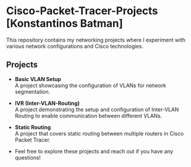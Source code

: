 # Cisco-Packet-Tracer-Projects [Konstantinos Batman]

This repository contains my networking projects where I experiment with various network configurations and Cisco technologies.

## Projects

- **Basic VLAN Setup**  
  A project showcasing the configuration of VLANs for network segmentation.

- **IVR (Inter-VLAN-Routing)**  
   A project demonstrating the setup and configuration of Inter-VLAN Routing to enable communication between different VLANs.

- **Static Routing**  
  A project that covers static routing between multiple routers in Cisco Packet Tracer.

 
 - Feel free to explore these projects and reach out if you have any questions!


